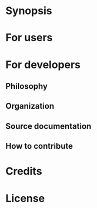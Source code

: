# Synopsis
# For users
# For developers
## Philosophy
## Organization
## Source documentation
## How to contribute
# Credits
# License
